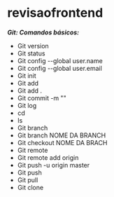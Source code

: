 # revisaofrontend


***Git: Comandos básicos:***

- Git version 
- Git status
- Git config --global user.name 
- Git config --global user.email
- Git init
- Git add
- Git add .
- Git commit -m ""
- Git log
- cd
- ls
- Git branch
- Git branch NOME DA BRANCH
- Git checkout NOME DA BRACH
- Git remote
- Git remote add origin 
- Git push -u origin master
- Git push
- Git pull
- Git clone
